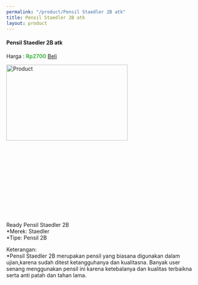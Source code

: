 ```yaml
---
permalink: "/product/Pensil Staedler 2B atk"
title: Pensil Staedler 2B atk
layout: product
---
```


#### Pensil Staedler 2B atk
Harga : <span style="color:#42b549">**Rp2700**</span>  <a class="btn btn-success" href="http://api.whatsapp.com/send?phone={{site.whatsapp}}&text=kak saya mau beli {{page.title}} () 1 buah bayarnya di kampus ia kak %3A)" style="width:100px;">Beli</a>

<image src="{{site.baseurl}}/img/Pensil Staedler 2B atk.jpg" alt="Product" width="80%" height="50%" style="max-width:400px;max-height:400px"/>

Ready Pensil Staedler 2B  
*Merek: Staedler  
*Tipe: Pensil 2B  
  
Keterangan:  
*Pensil Staedler 2B merupakan pensil yang biasana digunakan dalam ujian,karena sudah ditest ketangguhanya dan kualitasna. Banyak user senang menggunakan pensil ini karena ketebalanya dan kualitas terbaikna serta anti patah dan tahan lama.